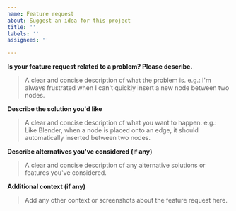 ```yaml
---
name: Feature request
about: Suggest an idea for this project
title: ''
labels: ''
assignees: ''

---
```


**Is your feature request related to a problem? Please describe.**
> A clear and concise description of what the problem is. e.g.:
> I'm always frustrated when I can't quickly insert a new node between two nodes.

**Describe the solution you'd like**
> A clear and concise description of what you want to happen. e.g.:
> Like Blender, when a node is placed onto an edge, it should automatically inserted between two nodes.

**Describe alternatives you've considered (if any)**
> A clear and concise description of any alternative solutions or features you've considered.

**Additional context (if any)**
> Add any other context or screenshots about the feature request here.

